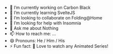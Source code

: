 - 🔭 I’m currently working on Carbon Black
- 🌱 I’m currently learning SvelteJS
- 👯 I’m looking to collaborate on Folding@Home
- 🤔 I’m looking for help with Insomnia
- 💬 Ask me about Nothing
- 📫 How to reach me: ...
- 😄 Pronouns: He / Him / His
- ⚡ Fun fact: 🤟 Love to watch any Animated Series!
